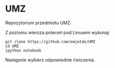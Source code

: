 # UMZ
Repozytorium przedmiotu UMZ:

Z poziomu wiersza poleceń pod Linuxem wykonaj:

    git clone https://github.com/emjotde/UMZ
    cd UMZ
    ipython notebook

Następnie wybierz odpowiednie ćwiczenia.
